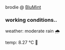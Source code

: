 brodie @ [BluMint](https://www.linkedin.com/company/blumint-io/)

<!--weather_start-->
### working conditions..

weather: moderate rain 🌧️

temp: 8.27 °C 🧥

<!--weather_end-->
